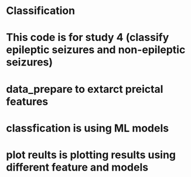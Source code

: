 # Classification 
# This code is for study 4 (classify epileptic seizures and non-epileptic seizures)
# data_prepare to extarct preictal features 
# classfication is using ML models
# plot reults is plotting results using different feature and models
